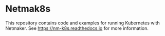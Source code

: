 # Netmak8s

This repository contains code and examples for running Kubernetes with Netmaker. See https://nm-k8s.readthedocs.io for more information.

